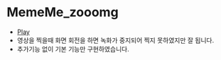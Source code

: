 # MemeMe_zooomg

+ [Play](https://youtu.be/-MPGZDivkY0)
+ 영상을 찍을때 화면 회전을 하면 녹화가 중지되어 찍지 못하였지만 잘 됩니다.
+ 추가기능 없이 기본 기능만 구현하였습니다.
